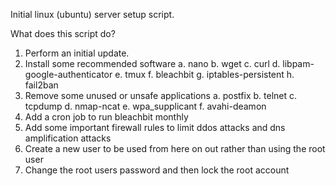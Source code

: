 Initial linux (ubuntu) server setup script.

What does this script do?

1.  Perform an initial update.
2.  Install some recommended software
   a.  nano
   b.  wget
   c.  curl
   d.  libpam-google-authenticator
   e.  tmux
   f.  bleachbit
   g.  iptables-persistent
   h.  fail2ban
3.  Remove some unused or unsafe applications
   a.  postfix
   b.  telnet
   c.  tcpdump
   d.  nmap-ncat
   e.  wpa_supplicant
   f.  avahi-deamon
4. Add a cron job to run bleachbit monthly
5. Add some important firewall rules to limit ddos attacks and dns amplification attacks
6. Create a new user to be used from here on out rather than using the root user
7. Change the root users password and then lock the root account

